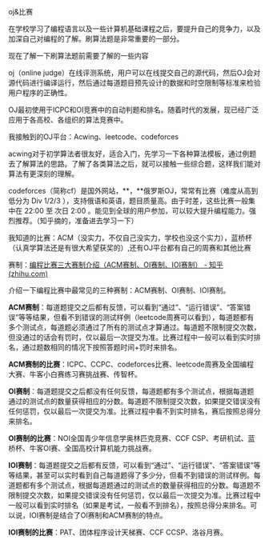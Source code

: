 oj&比赛

在学校学习了编程语言以及一些计算机基础课程之后，要提升自己的竞争力，以及加深自己对编程的了解。刷算法题是非常重要的一部分。

现在了解一下刷算法题前需要了解的一些内容

oj（online judge）在线评测系统，用户可以在线提交自己的源代码，然后OJ会对源代码进行编译运行，然后通过每道题目预先设计的数据和时空限制等标准来检验用户程序的正确性。

OJ最初使用于ICPC和OI竞赛中的自动判题和排名。随着时代的发展，现已经广泛应用于各高校、各组织的算法竞赛中。

我接触到的OJ平台：Acwing、leetcode、codeforces

acwing对于初学算法者很友好，适合入门，先学习一下各种算法模板，通过例题去了解算法的思路。了解了各类算法之后，就可以接触一些综合题，这样我们能对算法有更深刻的理解。

codeforces（简称cf）是国外网站，**，**俄罗斯OJ，常常有比赛（难度从高到低分为 Div 1/2/3 ），支持俄语和英语，题目质量高。由于时差，这些比赛一般集中在 22:00 至 次日 2:00 。能见到全球的用户参加，可以较大提升编程能力。强烈推荐。（知乎摘的，准备进去学习一下）

我知道的比赛：ACM（没实力，不仅自己没实力，学校也没这个实力），蓝桥杯（认真学算法还是有很大希望获奖的）,还有OJ平台都有自己的周赛和其他比赛

赛制：[编程比赛三大赛制介绍（ACM赛制、OI赛制、IOI赛制） - 知乎 (zhihu.com)](https://zhuanlan.zhihu.com/p/129311302)

介绍一下编程比赛中最常见的三种赛制：ACM赛制、OI赛制、IOI赛制。



**ACM赛制**：每道题提交之后都有反馈，可以看到“通过”、“运行错误”、“答案错误”等等结果，但看不到错误的测试样例（leetcode周赛可以看到），每道题都有多个测试点，每道题必须通过了所有的测试点才算通过。每道题不限制提交次数，但没通过的话会有罚时，仅以最后一次提交为准。比赛过程中一般可以看到实时排名，通过题数相同的情况下按照答题时间+罚时来排名。

**ACM赛制的比赛**：ICPC、CCPC、codeforces比赛、leetcode周赛及全国编程大赛、牛客小白赛练习赛挑战赛、传智杯。



**OI赛制**：每道题提交之后都没有任何反馈，每道题都有多个测试点，根据每道题通过的测试点的数量获得相应的分数。每道题不限制提交次数，如果提交错误没有任何惩罚，仅以最后一次提交为准。比赛过程中看不到实时排名，赛后按照总得分来排名。

**OI赛制的比赛**：NOI全国青少年信息学奥林匹克竞赛、CCF CSP、考研机试、蓝桥杯、牛客OI赛、全国高校计算机能力挑战赛。



**IOI赛制**：每道题提交之后都有反馈，可以看到“通过”、“运行错误”、“答案错误”等等结果，甚至可以实时看到自己每道题得了多少分，但看不到错误的测试样例。每道题都有多个测试点，根据每道题通过的测试点的数量获得相应的分数。每道题不限制提交次数，如果提交错误没有任何惩罚，仅以最后一次提交为准。比赛过程中一般可以看到实时排名（如果是考试，一般看不到排名），按照总得分来排名。可以说，IOI赛制是结合了OI赛制和ACM赛制的特点。

**IOI赛制的比赛**：PAT、团体程序设计天梯赛、CCF CCSP、洛谷月赛。